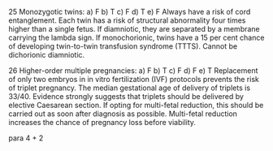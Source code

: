 
25 Monozygotic twins:
a) F
b) T
c) F
d) T
e) F
Always have a risk of cord entanglement. 
Each twin has a risk of structural abnormality four times higher than a single fetus.
If diamniotic, they are separated by a membrane carrying the lambda sign.
If monochorionic, twins have a 15 per cent chance of developing twin-to-twin transfusion syndrome (TTTS).
Cannot be dichorionic diamniotic.


26 Higher-order multiple pregnancies:
a) F
b) T
c) F
d) F
e) T
Replacement of only two embryos in in vitro fertilization (IVF) protocols prevents the risk of triplet pregnancy.
The median gestational age of delivery of triplets is 33/40.
Evidence strongly suggests that triplets should be delivered by elective Caesarean section.
If opting for multi-fetal reduction, this should be carried out as soon after diagnosis as possible.
Multi-fetal reduction increases the chance of pregnancy loss before viability.























para 4 + 2







